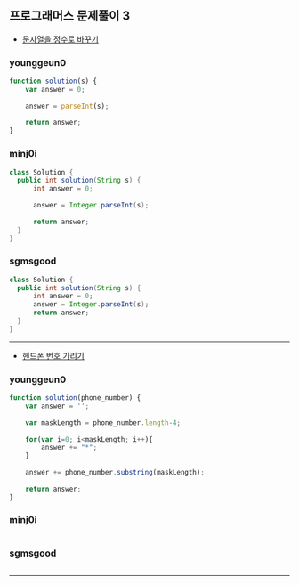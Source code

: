 ## 프로그래머스 문제풀이 3

* [문자열을 정수로 바꾸기](https://programmers.co.kr/learn/courses/30/lessons/12925)

### younggeun0

```javascript
function solution(s) {
    var answer = 0;
    
    answer = parseInt(s);
    
    return answer;
}
```

### minj0i

```JAVA
class Solution {
  public int solution(String s) {
      int answer = 0;
      
      answer = Integer.parseInt(s);
      
      return answer;
  }
}
```

### sgmsgood

```java
class Solution {
  public int solution(String s) {
      int answer = 0;
      answer = Integer.parseInt(s);
      return answer;
  }
}
```

---

* [핸드폰 번호 가리기](https://programmers.co.kr/learn/courses/30/lessons/12948)

### younggeun0 

```javascript
function solution(phone_number) {
    var answer = '';
    
    var maskLength = phone_number.length-4;
    
    for(var i=0; i<maskLength; i++){
        answer += "*";
    }
    
    answer += phone_number.substring(maskLength);
    
    return answer;
}
```

### minj0i

```JAVA

```

### sgmsgood

```JAVA

```

****
